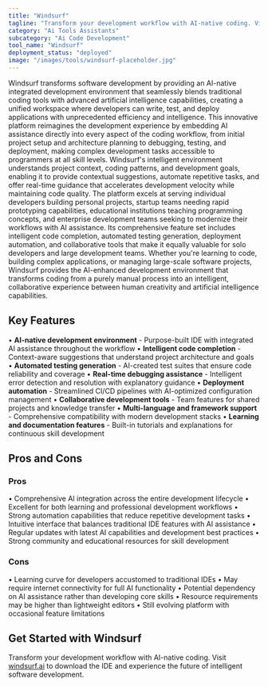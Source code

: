 ```yaml
---
title: "Windsurf"
tagline: "Transform your development workflow with AI-native coding. Visit [windsurf.ai](https://windsurf.ai) to download the IDE and experience the future of i..."
category: "Ai Tools Assistants"
subcategory: "Ai Code Development"
tool_name: "Windsurf"
deployment_status: "deployed"
image: "/images/tools/windsurf-placeholder.jpg"
---
```

Windsurf transforms software development by providing an AI-native integrated development environment that seamlessly blends traditional coding tools with advanced artificial intelligence capabilities, creating a unified workspace where developers can write, test, and deploy applications with unprecedented efficiency and intelligence. This innovative platform reimagines the development experience by embedding AI assistance directly into every aspect of the coding workflow, from initial project setup and architecture planning to debugging, testing, and deployment, making complex development tasks accessible to programmers at all skill levels. Windsurf's intelligent environment understands project context, coding patterns, and development goals, enabling it to provide contextual suggestions, automate repetitive tasks, and offer real-time guidance that accelerates development velocity while maintaining code quality. The platform excels at serving individual developers building personal projects, startup teams needing rapid prototyping capabilities, educational institutions teaching programming concepts, and enterprise development teams seeking to modernize their workflows with AI assistance. Its comprehensive feature set includes intelligent code completion, automated testing generation, deployment automation, and collaborative tools that make it equally valuable for solo developers and large development teams. Whether you're learning to code, building complex applications, or managing large-scale software projects, Windsurf provides the AI-enhanced development environment that transforms coding from a purely manual process into an intelligent, collaborative experience between human creativity and artificial intelligence capabilities.

## Key Features

• **AI-native development environment** - Purpose-built IDE with integrated AI assistance throughout the workflow
• **Intelligent code completion** - Context-aware suggestions that understand project architecture and goals
• **Automated testing generation** - AI-created test suites that ensure code reliability and coverage
• **Real-time debugging assistance** - Intelligent error detection and resolution with explanatory guidance
• **Deployment automation** - Streamlined CI/CD pipelines with AI-optimized configuration management
• **Collaborative development tools** - Team features for shared projects and knowledge transfer
• **Multi-language and framework support** - Comprehensive compatibility with modern development stacks
• **Learning and documentation features** - Built-in tutorials and explanations for continuous skill development

## Pros and Cons

### Pros
• Comprehensive AI integration across the entire development lifecycle
• Excellent for both learning and professional development workflows
• Strong automation capabilities that reduce repetitive development tasks
• Intuitive interface that balances traditional IDE features with AI assistance
• Regular updates with latest AI capabilities and development best practices
• Strong community and educational resources for skill development

### Cons
• Learning curve for developers accustomed to traditional IDEs
• May require internet connectivity for full AI functionality
• Potential dependency on AI assistance rather than developing core skills
• Resource requirements may be higher than lightweight editors
• Still evolving platform with occasional feature limitations

## Get Started with Windsurf

Transform your development workflow with AI-native coding. Visit [windsurf.ai](https://windsurf.ai) to download the IDE and experience the future of intelligent software development.